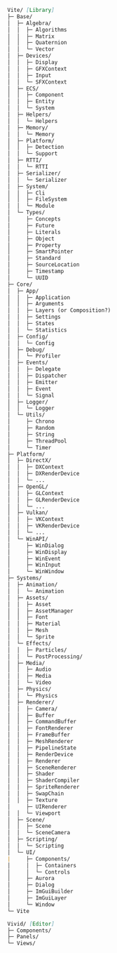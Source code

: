 ﻿```md
Vite/ [Library]
├─ Base/
│  ├─ Algebra/
│  │  ├─ Algorithms
│  │  ├─ Matrix
│  │  ├─ Quaternion
│  │  └─ Vector
│  ├─ Devices/
│  │  ├─ Display
│  │  ├─ GFXContext
│  │  ├─ Input
│  │  └─ SFXContext
│  ├─ ECS/
│  │  ├─ Component
│  │  ├─ Entity
│  │  └─ System
│  ├─ Helpers/
│  │  └─ Helpers
│  ├─ Memory/
│  │  └─ Memory
│  ├─ Platform/
│  │  ├─ Detection
│  │  └─ Support
│  ├─ RTTI/
│  │  └─ RTTI
│  ├─ Serializer/
│  │  └─ Serializer
│  ├─ System/
│  │  ├─ Cli
│  │  ├─ FileSystem
│  │  └─ Module
│  └─ Types/
│     ├─ Concepts
│     ├─ Future
│     ├─ Literals
│     ├─ Object
│     ├─ Property
│     ├─ SmartPointer
│     ├─ Standard
│     ├─ SourceLocation
│     ├─ Timestamp
│     └─ UUID
├─ Core/
│  ├─ App/
│  │  ├─ Application
│  │  ├─ Arguments
│  │  ├─ Layers (or Composition?)
│  │  ├─ Settings
│  │  ├─ States
│  │  └─ Statistics
│  ├─ Config/
│  │  └─ Config
│  ├─ Debug/
│  │  └─ Profiler
│  ├─ Events/
│  │  ├─ Delegate
│  │  ├─ Dispatcher
│  │  ├─ Emitter
│  │  ├─ Event
│  │  └─ Signal
│  ├─ Logger/
│  │  └─ Logger
│  └─ Utils/
│     ├─ Chrono
│     ├─ Random
│     ├─ String
│     ├─ ThreadPool
│     └─ Timer
├─ Platform/
│  ├─ DirectX/
│  │  ├─ DXContext
│  │  ├─ DXRenderDevice
│  │  └─ ...
│  ├─ OpenGL/
│  │  ├─ GLContext
│  │  ├─ GLRenderDevice
│  │  └─ ...
│  ├─ Vulkan/
│  │  ├─ VKContext
│  │  ├─ VKRenderDevice
│  │  └─ ...
│  └─ WinAPI/
│     ├─ WinDialog
│     ├─ WinDisplay
│     ├─ WinEvent
│     ├─ WinInput
│     └─ WinWindow
├─ Systems/
│  ├─ Animation/
│  │  └─ Animation
│  ├─ Assets/
│  │  ├─ Asset
│  │  ├─ AssetManager
│  │  ├─ Font
│  │  ├─ Material
│  │  ├─ Mesh
│  │  └─ Sprite
│  └─ Effects/
│  │  ├─ Particles/
│  │  └─ PostProcessing/
│  ├─ Media/
│  │  ├─ Audio
│  │  ├─ Media
│  │  └─ Video
│  ├─ Physics/
│  │  └─ Physics
│  ├─ Renderer/
│  │  ├─ Camera/
│  │  ├─ Buffer
│  │  ├─ CommandBuffer
│  │  ├─ FontRenderer
│  │  ├─ FrameBuffer
│  │  ├─ MeshRenderer
│  │  ├─ PipelineState
│  │  ├─ RenderDevice
│  │  ├─ Renderer
│  │  ├─ SceneRenderer
│  │  ├─ Shader
│  │  ├─ ShaderCompiler
│  │  ├─ SpriteRenderer
│  │  ├─ SwapChain
│  │  ├─ Texture
│     ├─ UIRenderer
│  │  └─ Viewport
│  ├─ Scene/
│  │  ├─ Scene
│  │  └─ SceneCamera
│  ├─ Scripting/
│  │  └─ Scripting
│  └─ UI/
|     ├─ Components/
│     │  ├─ Containers
│     │  └─ Controls
│     ├─ Aurora
│     ├─ Dialog
│     ├─ ImGuiBuilder
│     ├─ ImGuiLayer
│     └─ Window
└─ Vite

Vivid/ [Editor]
├─ Components/
├─ Panels/
└─ Views/
```
